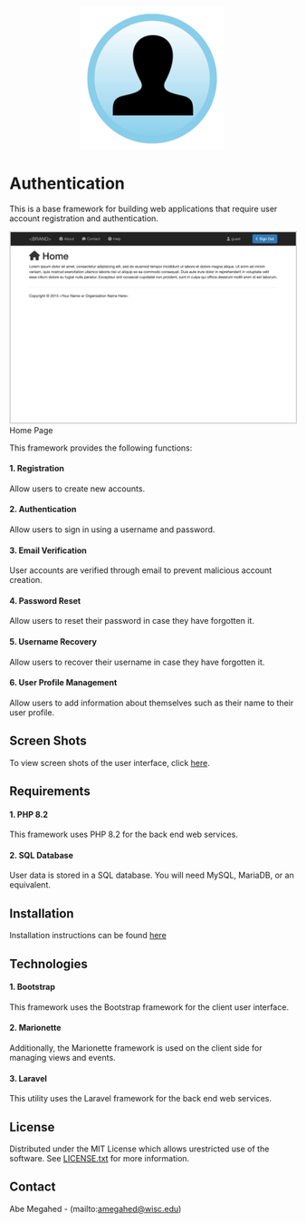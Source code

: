 <p align="center">
  <div align="center">
    <img src="./images/icons/icon.svg" alt="Logo" style="width:50%">
  </div>
</p>

# Authentication

This is a base framework for building web applications that require user account registration and authentication.

<img src="images/screen-shots/home.png" style="border: 2px solid lightgrey;">Home Page

This framework provides the following functions:

#### 1. Registration 
Allow users to create new accounts.

#### 2. Authentication
Allow users to sign in using a username and password. 

#### 3. Email Verification 
User accounts are verified through email to prevent malicious account creation.

#### 4. Password Reset
Allow users to reset their password in case they have forgotten it.

#### 5. Username Recovery
Allow users to recover their username in case they have forgotten it.

#### 6. User Profile Management
Allow users to add information about themselves such as their name to their user profile.

## Screen Shots

To view screen shots of the user interface, click [here](SCREENSHOTS.md).

## Requirements

#### 1. PHP 8.2
This framework uses PHP 8.2 for the back end web services.

#### 2. SQL Database
User data is stored in a SQL database.  You will need MySQL, MariaDB, or an equivalent.

## Installation

Installation instructions can be found [here](INSTALL.md)

## Technologies

#### 1. Bootstrap
This framework uses the Bootstrap framework for the client user interface.

#### 2. Marionette
Additionally, the Marionette framework is used on the client side for managing views and events.

#### 3. Laravel
This utility uses the Laravel framework for the back end web services.

<!-- LICENSE -->
## License

Distributed under the MIT License which allows urestricted use of the software. See [LICENSE.txt](LICENSE.txt) for more information.

<!-- CONTACT -->
## Contact

Abe Megahed - (mailto:amegahed@wisc.edu)
